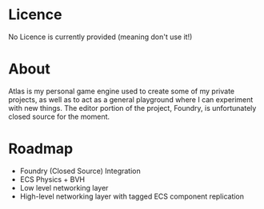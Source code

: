# Licence

No Licence is currently provided (meaning don't use it!)

# About

Atlas is my personal game engine used to create some of my private projects, as well as to act as a general playground where I can experiment with new things.
The editor portion of the project, Foundry, is unfortunately closed source for the moment.

# Roadmap

- Foundry (Closed Source) Integration
- ECS Physics + BVH
- Low level networking layer
- High-level networking layer with tagged ECS component replication 
